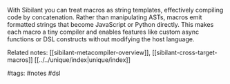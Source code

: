 With Sibilant you can treat macros as string templates, effectively compiling code by concatenation. Rather than manipulating ASTs, macros emit formatted strings that become JavaScript or Python directly. This makes each macro a tiny compiler and enables features like custom async functions or DSL constructs without modifying the host language.

Related notes: [[sibilant-metacompiler-overview]], [[sibilant-cross-target-macros]] [[../../unique/index|unique/index]]

#tags: #notes #dsl
